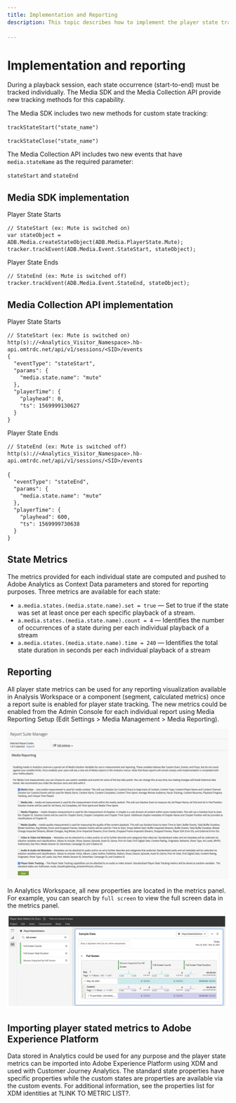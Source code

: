 ```yaml
---
title: Implementation and Reporting
description: This topic describes how to implement the player state tracking feature including .

---
```


# Implementation and reporting

During a playback session, each state occurrence (start-to-end) must be tracked individually. The Media SDK and the Media Collection API provide new tracking methods for this capability.

The Media SDK includes two new methods for custom state tracking:

`trackStateStart("state_name")`

`trackStateClose("state_name")`


The Media Collection API includes two new events that have `media.stateName` as the required parameter:

`stateStart` and `stateEnd`

## Media SDK implementation

Player State Starts

```
// StateStart (ex: Mute is switched on)
var stateObject = ADB.Media.createStateObject(ADB.Media.PlayerState.Mute);
tracker.trackEvent(ADB.Media.Event.StateStart, stateObject);
```

Player State Ends

```
// StateEnd (ex: Mute is switched off)
tracker.trackEvent(ADB.Media.Event.StateEnd, stateObject);
```


## Media Collection API implementation

Player State Starts

```
// StateStart (ex: Mute is switched on)
http(s)://<Analytics_Visitor_Namespace>.hb-api.omtrdc.net/api/v1/sessions/<SID>/events
{
  "eventType": "stateStart",
  "params": {
    "media.state.name": "mute"
  },
  "playerTime": {
    "playhead": 0,
    "ts": 1569999130627
  }
}
```

Player State Ends

```
// StateEnd (ex: Mute is switched off)
http(s)://<Analytics_Visitor_Namespace>.hb-api.omtrdc.net/api/v1/sessions/<SID>/events

{
  "eventType": "stateEnd",
  "params": {
    "media.state.name": "mute"
  },
  "playerTime": {
    "playhead": 600,
    "ts": 1569999730638
  }
}
```

## State Metrics

The metrics provided for each individual state are computed and pushed to Adobe Analytics as Context Data parameters and stored for reporting purposes. Three metrics are available for each state:

* `a.media.states.(media.state.name).set = true` — Set to true if the state was set at least once per each specific playback of a stream.
* `a.media.states.(media.state.name).count = 4` — Identifies the number of occurrences of a state during per each individual playback of a stream
* `a.media.states.(media.state.name).time = 240` — Identifies the total state duration in seconds per each individual playback of a stream

## Reporting

All player state metrics can be used for any reporting visualization available in Analysis Workspace or a component (segment, calculated metrics) once a report suite is enabled for player state tracking. The new metrics could be enabled from the Admin Console for each individual report using Media Reporting Setup (Edit Settings > Media Management > Media Reporting).

![](assets/report-setup.png)

In Analytics Workspace, all new properties are located in the metrics panel. For example, you can search by `full screen` to view the full screen data in the metrics panel.

![](assets/full-screen-report.png)

## Importing player stated metrics to Adobe Experience Platform

Data stored in Analytics could be used for any purpose and the player state metrics can be imported into Adobe Experience Platform using XDM and used with Customer Journey Analytics. The standard state properties have specific properties while the custom states are properties are available via the custom events. For additional information, see the properties list for XDM identities at ?LINK TO METRIC LIST?.
